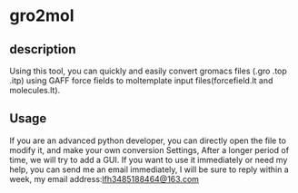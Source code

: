 # gro2mol
## description
Using this tool, you can quickly and easily convert gromacs files (.gro .top .itp) using GAFF force fields to moltemplate input files(forcefield.lt and molecules.lt).
## Usage
If you are an advanced python developer, you can directly open the file to modify it, and make your own conversion Settings, After a longer period of time, we will try to add a GUI.
If you want to use it immediately or need my help, you can send me an email immediately, I will be sure to reply within a week, my email address:lfh3485188464@163.com
